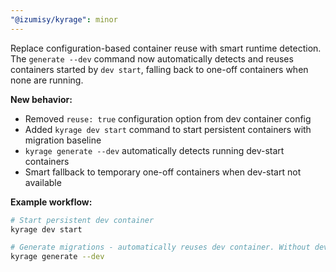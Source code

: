 ```yaml
---
"@izumisy/kyrage": minor
---
```


Replace configuration-based container reuse with smart runtime detection. The `generate --dev` command now automatically detects and reuses containers started by `dev start`, falling back to one-off containers when none are running.

**New behavior:**
- Removed `reuse: true` configuration option from dev container config
- Added `kyrage dev start` command to start persistent containers with migration baseline
- `kyrage generate --dev` automatically detects running dev-start containers
- Smart fallback to temporary one-off containers when dev-start not available

**Example workflow:**
```bash
# Start persistent dev container
kyrage dev start

# Generate migrations - automatically reuses dev container. Without dev start, creates temporary container
kyrage generate --dev
```

